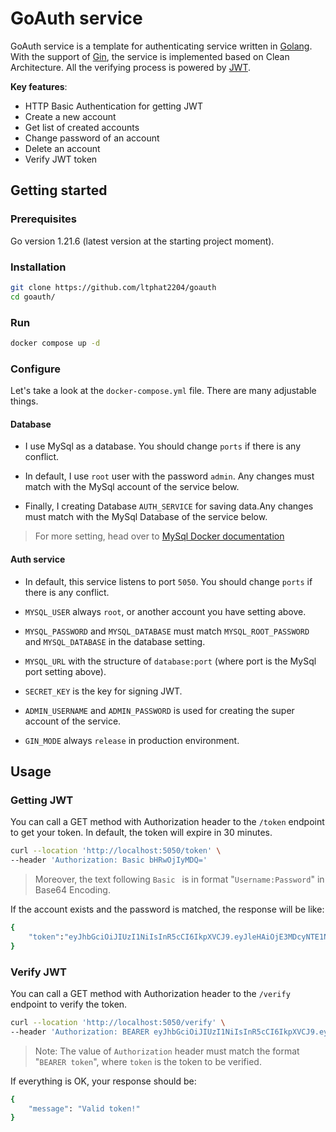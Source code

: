 # GoAuth service

GoAuth service is a template for authenticating service written in [Golang](https://go.dev/). With the support of [Gin](https://github.com/gin-gonic/gin), the service is implemented based on Clean Architecture. All the verifying process is powered by [JWT](https://pkg.go.dev/github.com/golang-jwt/jwt/v5).

**Key features**:
- HTTP Basic Authentication for getting JWT
- Create a new account
- Get list of created accounts
- Change password of an account
- Delete an account
- Verify JWT token

## Getting started

### Prerequisites

Go version 1.21.6 (latest version at the starting project moment).

### Installation

``` bash
git clone https://github.com/ltphat2204/goauth
cd goauth/
```

### Run
``` bash
docker compose up -d
```

### Configure
Let's take a look at the `docker-compose.yml` file. There are many adjustable things.

#### Database
- I use MySql as a database. You should change `ports` if there is any conflict. 

- In default, I use `root` user with the password `admin`. Any changes must match with the MySql account of the service below.

- Finally, I creating Database `AUTH_SERVICE` for saving data.Any changes must match with the MySql Database of the service below.

> For more setting, head over to [MySql Docker documentation](https://hub.docker.com/_/mysql)

#### Auth service
- In default, this service listens to port `5050`. You should change `ports` if there is any conflict. 

- `MYSQL_USER` always `root`, or another account you have setting above.

- `MYSQL_PASSWORD` and `MYSQL_DATABASE` must match `MYSQL_ROOT_PASSWORD` and `MYSQL_DATABASE` in the database setting.

- `MYSQL_URL` with the structure of `database:port` (where port is the MySql port setting above).

- `SECRET_KEY` is the key for signing JWT.

- `ADMIN_USERNAME` and `ADMIN_PASSWORD` is used for creating the super account of the service.

- `GIN_MODE` always `release` in production environment.


## Usage

### Getting JWT
You can call a GET method with Authorization header to the `/token` endpoint to get your token. In default, the token will expire in 30 minutes.

``` bash
curl --location 'http://localhost:5050/token' \
--header 'Authorization: Basic bHRwOjIyMDQ='
```

> Moreover, the text following `Basic ` is in format "`Username:Password`" in Base64 Encoding.

If the account exists and the password is matched, the response will be like:

``` bash
{
    "token":"eyJhbGciOiJIUzI1NiIsInR5cCI6IkpXVCJ9.eyJleHAiOjE3MDcyNTE1NDcsInVzZXJuYW1lIjoibHRwIn0.UN3viM1PE0JIrOaNusRysdjS_KkL3eJa6bG889-yr8M"
}
```

### Verify JWT

You can call a GET method with Authorization header to the `/verify` endpoint to verify the token.

``` bash
curl --location 'http://localhost:5050/verify' \
--header 'Authorization: BEARER eyJhbGciOiJIUzI1NiIsInR5cCI6IkpXVCJ9.eyJleHAiOjE3MDcyNTE1NDcsInVzZXJuYW1lIjoibHRwIn0.UN3viM1PE0JIrOaNusRysdjS_KkL3eJa6bG889-yr8M'
```

> Note: The value of `Authorization` header must match the format "`BEARER token`", where `token` is the token to be verified.

If everything is OK, your response should be:

```bash
{
    "message": "Valid token!"
}
```